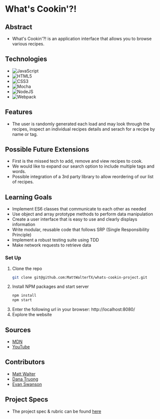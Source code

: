 # What's Cookin'?!

## Abstract
  - What's Cookin'?! is an application interface that allows you to browse various recipes. 

## Technologies
- ![JavaScript](https://img.shields.io/badge/javascript-%23323330.svg?style=for-the-badge&logo=javascript&logoColor=%23F7DF1E)
- ![HTML5](https://img.shields.io/badge/html5-%23E34F26.svg?style=for-the-badge&logo=html5&logoColor=white)
- ![CSS3](https://img.shields.io/badge/css3-%231572B6.svg?style=for-the-badge&logo=css3&logoColor=white)
- ![Mocha](https://img.shields.io/badge/-mocha-%238D6748?style=for-the-badge&logo=mocha&logoColor=white)
- ![NodeJS](https://img.shields.io/badge/node.js-6DA55F?style=for-the-badge&logo=node.js&logoColor=white)
- ![Webpack](https://img.shields.io/badge/webpack-%238DD6F9.svg?style=for-the-badge&logo=webpack&logoColor=black)

## Features
- The user is randomly generated each load and may look through the recipes, inspect an individual recipes details and serach for a recipe by name or tag.

## Possible Future Extensions
- First is the missed tech to add, remove and view recipes to cook.
- We would like to expand our search option to include multiple tags and words.
- Possible integration of a 3rd party library to allow reordering of our list of recipes.

## Learning Goals
- Implement ES6 classes that communicate to each other as needed
- Use object and array prototype methods to perform data manipulation
- Create a user interface that is easy to use and clearly displays information
- Write modular, reusable code that follows SRP (Single Responsibility Principle)
- Implement a robust testing suite using TDD
- Make network requests to retrieve data

### Set Up
1. Clone the repo
   ```sh
   git clone git@github.com:MattWalterTX/whats-cookin-project.git
   ```
2. Install NPM packages and start server
   ```sh
   npm install
   npm start
   ``` 
3. Enter the following url in your browser: http://localhost:8080/
4. Explore the website

## Sources
  - [MDN](http://developer.mozilla.org/en-US/)
  - [YouTube](https://www.youtube.com/)

## Contributors
  - [Matt Walter](https://github.com/MattWalterTX)
  - [Dana Truong](https://github.com/tramtram1130)
  - [Evan Swanson](https://github.com/EvanSSwanson)

## Project Specs
  - The project spec & rubric can be found [here](https://frontend.turing.edu/projects/whats-cookin-part-one.html)
 
